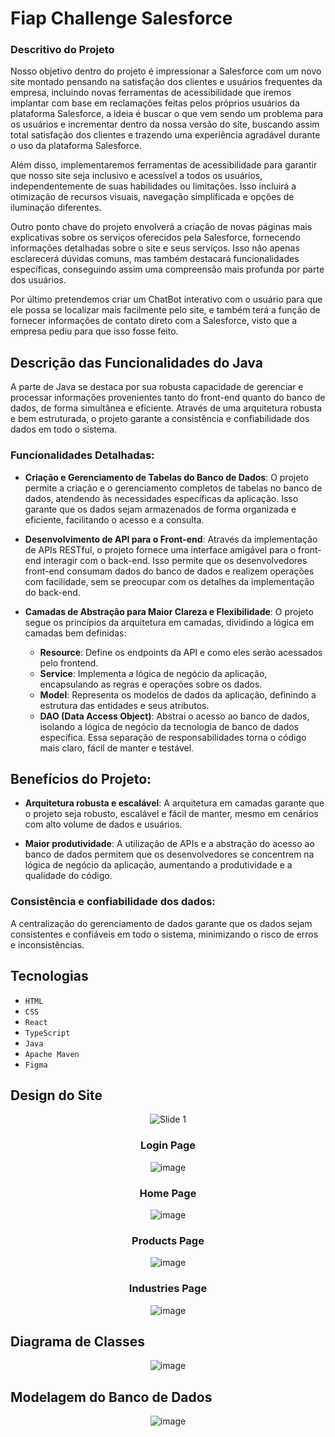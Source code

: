 # Fiap Challenge Salesforce

### Descritivo do Projeto
  Nosso objetivo dentro do projeto é impressionar a Salesforce com um novo site montado
pensando na satisfação dos clientes e usuários frequentes da empresa, incluindo novas
ferramentas de acessibilidade que iremos implantar com base em reclamações feitas pelos
próprios usuários da plataforma Salesforce, a ideia é buscar o que vem sendo um problema para
os usuários e incrementar dentro da nossa versão do site, buscando assim total satisfação dos
clientes e trazendo uma experiência agradável durante o uso da plataforma Salesforce.

Além disso, implementaremos ferramentas de acessibilidade para garantir que nosso site
seja inclusivo e acessível a todos os usuários, independentemente de suas habilidades ou
limitações. Isso incluirá a otimização de recursos visuais, navegação simplificada e opções de
iluminação diferentes.

Outro ponto chave do projeto envolverá a criação de novas páginas mais explicativas
sobre os serviços oferecidos pela Salesforce, fornecendo informações detalhadas sobre o site e
seus serviços. Isso não apenas esclarecerá dúvidas comuns, mas também destacará
funcionalidades específicas, conseguindo assim uma compreensão mais profunda por parte dos
usuários.

Por último pretendemos criar um ChatBot interativo com o usuário para que ele possa se
localizar mais facilmente pelo site, e também terá a função de fornecer informações de contato
direto com a Salesforce, visto que a empresa pediu para que isso fosse feito.


## Descrição das Funcionalidades do Java
  A parte de Java se destaca por sua robusta capacidade de gerenciar e processar informações
provenientes tanto do front-end quanto do banco de dados, de forma simultânea e eficiente.
Através de uma arquitetura robusta e bem estruturada, o projeto garante a consistência e
confiabilidade dos dados em todo o sistema.

### Funcionalidades Detalhadas:
- **Criação e Gerenciamento de Tabelas do Banco de Dados**: O projeto permite a criação e
o gerenciamento completos de tabelas no banco de dados, atendendo às necessidades
específicas da aplicação. Isso garante que os dados sejam armazenados de forma
organizada e eficiente, facilitando o acesso e a consulta.

- **Desenvolvimento de API para o Front-end**: Através da implementação de APIs RESTful,
o projeto fornece uma interface amigável para o front-end interagir com o back-end.
Isso permite que os desenvolvedores front-end consumam dados do banco de dados e
realizem operações com facilidade, sem se preocupar com os detalhes da
implementação do back-end.

- **Camadas de Abstração para Maior Clareza e Flexibilidade**: O projeto segue os
princípios da arquitetura em camadas, dividindo a lógica em camadas bem definidas:
  - **Resource**: Define os endpoints da API e como eles serão acessados pelo frontend.
  - **Service**: Implementa a lógica de negócio da aplicação, encapsulando as regras e operações sobre os dados.
  - **Model**: Representa os modelos de dados da aplicação, definindo a estrutura das entidades e seus atributos.
  - **DAO (Data Access Object)**: Abstrai o acesso ao banco de dados, isolando a lógica
de negócio da tecnologia de banco de dados específica. Essa separação de
responsabilidades torna o código mais claro, fácil de manter e testável.

## Benefícios do Projeto:
- **Arquitetura robusta e escalável**: A arquitetura em camadas garante que o projeto seja
robusto, escalável e fácil de manter, mesmo em cenários com alto volume de dados e
usuários.

- **Maior produtividade**: A utilização de APIs e a abstração do acesso ao banco de dados
permitem que os desenvolvedores se concentrem na lógica de negócio da aplicação,
aumentando a produtividade e a qualidade do código.

### Consistência e confiabilidade dos dados:
A centralização do gerenciamento de dados garante
que os dados sejam consistentes e confiáveis em todo o sistema, minimizando o risco de erros
e inconsistências.

## Tecnologias
- `HTML`
- `CSS`
- `React`
- `TypeScript`
- `Java`
- `Apache Maven`
- `Figma`

## Design do Site
<div align="center">
  
![Slide 1](https://github.com/Luccas-Silva/fiap_challenge_salesforce/assets/89430801/7c1d83ce-64b1-46eb-baaa-bc1d445f5363)
<h3>Login Page</h3>

![image](https://github.com/Luccas-Silva/fiap_challenge_salesforce/assets/89430801/7a4bdba2-c10a-45de-b86c-f1e7a3fe27b9)
<h3>Home Page</h3>

![image](https://github.com/Luccas-Silva/fiap_challenge_salesforce/assets/89430801/2c8765db-e2be-4581-bad7-d8ec8eefe30e)
<h3>Products Page</h3>

![image](https://github.com/Luccas-Silva/fiap_challenge_salesforce/assets/89430801/47b1e99f-edd3-4d99-bd8f-2591ea569f87)
<h3>Industries Page</h3>

![image](https://github.com/Luccas-Silva/fiap_challenge_salesforce/assets/89430801/c29a6a5e-a6dc-4a55-a823-fa36da9482a9)

</div>

## Diagrama de Classes
<div align="center">

 ![image](https://github.com/Luccas-Silva/fiap_challenge_salesforce/assets/89430801/3f211e48-6994-48db-9167-071ecdf7b824)
</div>

## Modelagem do Banco de Dados
<div align="center">
  
  ![image](https://github.com/Luccas-Silva/fiap_challenge_salesforce/assets/89430801/d6afab6f-36e4-4b6a-8b7b-52cf24055030)
</div>
